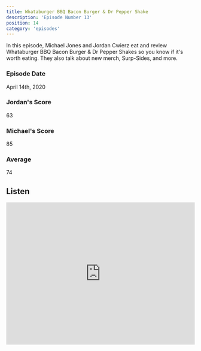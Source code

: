 ```yaml
---
title: Whataburger BBQ Bacon Burger & Dr Pepper Shake
description: 'Episode Number 13'
position: 14
category: 'episodes'
---
```


In this episode, Michael Jones and Jordan Cwierz eat and review Whataburger BBQ Bacon Burger & Dr Pepper Shakes so you know if it's worth eating. They also talk about new merch, Surp-Sides, and more.

### Episode Date

April 14th, 2020

### Jordan's Score

63

### Michael's Score

85

### Average

74

## Listen

<iframe src="https://open.spotify.com/embed-podcast/episode/7kUS4CgCEbeexfMgUwprsb" loading="lazy" style="border: 0; width: 100%; height: 380px;" allow="encrypted-media"></iframe>
